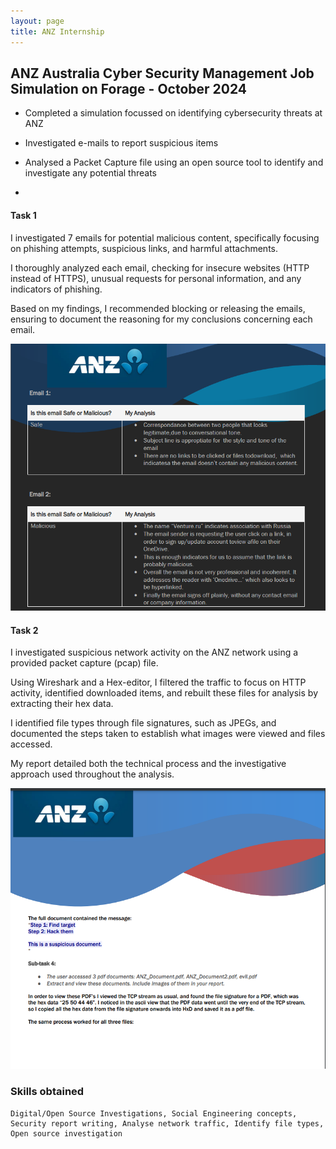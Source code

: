 ```yaml
---
layout: page
title: ANZ Internship
---
```


## ANZ Australia Cyber Security Management Job Simulation on Forage - October 2024

- Completed a simulation focussed on identifying cybersecurity threats at ANZ

- Investigated e-mails to report suspicious items
  
- Analysed a Packet Capture file using an open source tool to identify and investigate any potential threats
- 


####  Task 1

I investigated 7 emails for potential malicious content, specifically focusing on phishing attempts, suspicious links, and harmful attachments. 

I thoroughly analyzed each email, checking for insecure websites (HTTP instead of HTTPS), unusual requests for personal information, and any indicators of phishing. 

Based on my findings, I recommended blocking or releasing the emails, ensuring to document the reasoning for my conclusions concerning each email.


![1](https://github.com/elizabethude/portfolio/blob/main/projectimages/virtual%20internship/anz/1.PNG?raw=true)




####  Task 2

I investigated suspicious network activity on the ANZ network using a provided packet capture (pcap) file. 

Using Wireshark and a Hex-editor, I filtered the traffic to focus on HTTP activity, identified downloaded items, and rebuilt these files for analysis by extracting their hex data. 

I identified file types through file signatures, such as JPEGs, and documented the steps taken to establish what images were viewed and files accessed. 

My report detailed both the technical process and the investigative approach used throughout the analysis.


![2](https://github.com/elizabethude/portfolio/blob/main/projectimages/virtual%20internship/anz/2.PNG?raw=true)


### Skills obtained

```
Digital/Open Source Investigations, Social Engineering concepts, Security report writing, Analyse network traffic, Identify file types, Open source investigation
```
